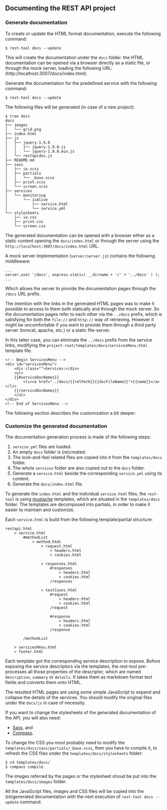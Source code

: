 ## Documenting the REST API project

### Generate documentation

To create or update the HTML format documentation, execute the following command:

    $ rest-tool docs --update

This will create the documentation under the `docs` folder. the HTML documentation can be opened via a browser directly as a static file, or through the mock server, loading the following URL: (http://localhost:3007/docs/index.html).

Generate the documentation for the predefined service with the following command:

    $ rest-tool docs --update

The following files will be generated (in case of a new project):

    $ tree docs
    docs
    ├── images
    │   └── grid.png
    ├── index.html
    ├── js
    │   ├── jquery-1.9.0
    │   │   ├── jquery-1.9.0.js
    │   │   └── jquery-1.9.0.min.js
    │   └── restapidoc.js
    ├── README.md
    ├── sass
    │   ├── ie.scss
    │   ├── partials
    │   │   └── _base.scss
    │   ├── print.scss
    │   └── screen.scss
    ├── services
    │   └── monitoring
    │       └── isAlive
    │           ├── service.html
    │           └── service.yml
    └── stylesheets
        ├── ie.css
        ├── print.css
        └── screen.css


The generated documentation can be opened with a browser either as a static content opening the `docs/index.html` or through the server using the `http://localhost:3007/docs/index.html` URL.

A mock server implementation (`server/server.js`) contains the following middleware: 

    ...
    server.use( '/docs', express.static( __dirname + '/' + '../docs' ) );
    ...

Which allows the server to provide the documentation pages through the `/docs` URL prefix.

The intention with the links in the generated HTML pages was to make it possible to access to them both statically and through the mock server. So the documentation pages refer to each other via the `../docs` prefix, which is satisfying for both the `file://` and `http://` way of retrieving. However it might be uncomfortable if you want to provide them through a third party server (tomcat, apache, etc.) or a static file-server.

In this latter case, you can eliminate the `../docs` prefix from the service links, modifying the `project-root/templates/docs/servicesMenu.html` template file.

    <!-- Begin ServicesMenu -->
    <div id="servicesMenu">
        <div class="">Services:</div>
        <ul>
        {{#serviceDocNames}}
            <li><a href="../docs/{{relPath}}{{docFileName}}">{{name}}</a></li>
        {{/serviceDocNames}}
        </ul>
    </div>
    <!-- End of ServicesMenu -->

The following section describes the customization a bit deeper.

### Customize the generated documentation

The documentation  generation process is made of the following steps:

1. `service.yml` files are loaded.
2. An empty `docs` folder is (re)created.
3. The look-and-feel related files are copied into it from the `templates/docs` folder.
4. The whole `services` folder are also copied out to the `docs` folder.
5. Generate a `service.html` beside the corresponding `service.yml` using its content.
6. Generate the `docs/index.html` file.

To generate the `index.html` and the individual `service.html` files, the `rest-tool` is using [mustache](https://github.com/raycmorgan/Mu) templates, which are situated in the `templates/docs` folder. The templates are decomposed into partials, in order to make it easier to maintain and customize.

Each `service.html` is build from the following template/partial structure:

    restapi.html
        > service.html
            #methodList
                > method.html
                    > request.html
                        > headers.html
                        > cookies.html

                    > responses.html
                        #responses
                            > headers.html
                            > cookies.html
                        /responses

                    > testCases.html
                        #request
                            > headers.html
                            > cookies.html
                        /request

                        #response
                            > headers.html
                            > cookies.html
                        /response

            /methodList

        > servicesMenu.html
        > footer.html


Each template got the corresponding service description to expose. Before exposing the service descriptors via the templates, the rest-tool pre-processes all those properties of the descriptor, which are named `description`, `summary` or `details`. It takes them as markdown format text fields and converts them onto HTML.

The resulted HTML pages are using some simple JavaScript to expand and collapse the details of the services. You should modify the original files under the `docs/js` in case of necessity.

If you want to change the stylesheets of the generated documentation of the API, you will also need:

- [Sass](http://sass-lang.com/), and
- [Compass](http://compass-style.org/).

To change the CSS you most probably need to modify the `templates/docs/sass/partials/_base.scss`, then you have to compile it, to refresh the CSS files under the `templates/docs/stylesheets` folder:

    $ cd templates/docs/
    $ compass compile

The images referred by the pages or the stylesheet shoud be put into the `templates/docs/images` folder.

All the JavaScript files, images and CSS files will be copied into the (re)generated documentation with the next execution of `rest-tool docs --update` command.
